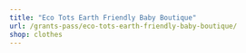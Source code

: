 ```yaml
---
title: "Eco Tots Earth Friendly Baby Boutique"
url: /grants-pass/eco-tots-earth-friendly-baby-boutique/
shop: clothes
---
```

